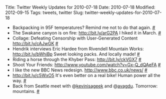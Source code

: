 Title: Twitter Weekly Updates for 2010-07-18
Date: 2010-07-18
Modified: 2012-09-15
Tags: tweets, twitter
Slug: twitter-weekly-updates-for-2010-07-18

<ul class="aktt_tweet_digest">
	<li>Backpacking in 95F temperatures? Remind me not to do that again. <a href="http://twitter.com/pigmonkey/statuses/18382933509" class="aktt_tweet_time">#</a></li>
	<li>The Swakane canyon is on fire: <a href="http://bit.ly/arG2PA" rel="nofollow">http://bit.ly/arG2PA</a> I hiked it in March. <a href="http://twitter.com/pigmonkey/statuses/18385040168" class="aktt_tweet_time">#</a></li>
	<li>Collage: Defeating Censorship with User-Generated Content <a href="http://bit.ly/cAJwGK" rel="nofollow">http://bit.ly/cAJwGK</a> <a href="http://twitter.com/pigmonkey/statuses/18388049239" class="aktt_tweet_time">#</a></li>
	<li>Hendrik interviews Eric Hardee from Rivendell Mountain Works: <a href="http://bit.ly/bWhiBp" rel="nofollow">http://bit.ly/bWhiBp</a> Sweet looking packs. And locally made! <a href="http://twitter.com/pigmonkey/statuses/18393748218" class="aktt_tweet_time">#</a></li>
	<li>Riding a horse through the Khyber Pass: <a href="http://bit.ly/ckVGX7" rel="nofollow">http://bit.ly/ckVGX7</a> <a href="http://twitter.com/pigmonkey/statuses/18464995296" class="aktt_tweet_time">#</a></li>
	<li>Shoot Your Friends: <a href="http://www.youtube.com/watch?v=Gx-Q_dQAeFA" rel="nofollow">http://www.youtube.com/watch?v=Gx-Q_dQAeFA</a> <a href="http://twitter.com/pigmonkey/statuses/18475383825" class="aktt_tweet_time">#</a></li>
	<li>I like the new BBC News redesign. <a href="http://www.bbc.co.uk/news/" rel="nofollow">http://www.bbc.co.uk/news/</a> <a href="http://twitter.com/pigmonkey/statuses/18526561450" class="aktt_tweet_time">#</a></li>
	<li><a href="http://bit.ly/c5WxO5" rel="nofollow">http://bit.ly/c5WxO5</a> It&#039;s even better on a real bike! Human power all the way. <a href="http://twitter.com/pigmonkey/statuses/18609816529" class="aktt_tweet_time">#</a></li>
	<li>Back from Seattle meet with @<a href="http://twitter.com/kevinisageek" class="aktt_username">kevinisageek</a> and @<a href="http://twitter.com/avagdu" class="aktt_username">avagdu</a>. Tomorrow: mountains. <a href="http://twitter.com/pigmonkey/statuses/18650048903" class="aktt_tweet_time">#</a></li>
</ul>

